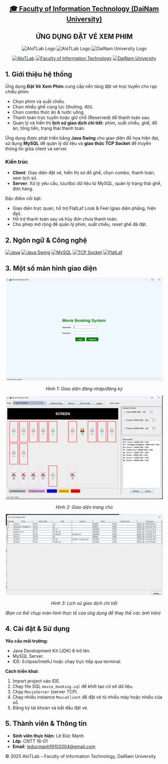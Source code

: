 <h2 align="center">
    <a href="https://dainam.edu.vn/vi/khoa-cong-nghe-thong-tin">
    🎓 Faculty of Information Technology (DaiNam University)
    </a>
</h2>
<h2 align="center">
     ỨNG DỤNG ĐẶT VÉ XEM PHIM
</h2>
<div align="center">
    <p align="center">
        <img alt="AIoTLab Logo" width="170" src="https://github.com/user-attachments/assets/711a2cd8-7eb4-4dae-9d90-12c0a0a208a2" />
        <img alt="AIoTLab Logo" width="180" src="https://github.com/user-attachments/assets/dc2ef2b8-9a70-4cfa-9b4b-f6c2f25f1660" />
        <img alt="DaiNam University Logo" width="200" src="https://github.com/user-attachments/assets/77fe0fd1-2e55-4032-be3c-b1a705a1b574" />
    </p>

[![AIoTLab](https://img.shields.io/badge/AIoTLab-green?style=for-the-badge)](https://www.facebook.com/DNUAIoTLab)
[![Faculty of Information Technology](https://img.shields.io/badge/Faculty%20of%20Information%20Technology-blue?style=for-the-badge)](https://dainam.edu.vn/vi/khoa-cong-nghe-thong-tin)
[![DaiNam University](https://img.shields.io/badge/DaiNam%20University-orange?style=for-the-badge)](https://dainam.edu.vn)
</div>

## 1. Giới thiệu hệ thống
Ứng dụng **Đặt Vé Xem Phim** cung cấp nền tảng đặt vé trực tuyến cho rạp chiếu phim:
- Chọn phim và suất chiếu.
- Chọn nhiều ghế cùng lúc (thường, đôi).
- Chọn combo thức ăn & nước uống.
- Thanh toán trực tuyến hoặc giữ chỗ (Reserved) để thanh toán sau.
- Quản lý và hiển thị **lịch sử giao dịch chi tiết**: phim, suất chiếu, ghế, đồ ăn, tổng tiền, trạng thái thanh toán.

Ứng dụng được phát triển bằng **Java Swing** cho giao diện đồ họa hiện đại, sử dụng **MySQL** để quản lý dữ liệu và **giao thức TCP Socket** để truyền thông tin giữa client và server.

### Kiến trúc
- **Client**: Giao diện đặt vé, hiển thị sơ đồ ghế, chọn combo, thanh toán, xem lịch sử.
- **Server**: Xử lý yêu cầu, lưu/đọc dữ liệu từ MySQL, quản lý trạng thái ghế, đơn hàng.

Đặc điểm nổi bật:
- Giao diện trực quan, hỗ trợ FlatLaf Look & Feel (giao diện phẳng, hiện đại).
- Hỗ trợ thanh toán sau và hủy đơn chưa thanh toán.
- Cho phép mở rộng để quản lý phim, suất chiếu, reset ghế đã đặt.

## 2. Ngôn ngữ & Công nghệ
[![Java](https://img.shields.io/badge/Java-007396?style=for-the-badge&logo=java&logoColor=white)](https://www.java.com/)
[![Java Swing](https://img.shields.io/badge/Java%20Swing-007396?style=for-the-badge&logo=java&logoColor=white)](https://docs.oracle.com/javase/tutorial/uiswing/)
[![MySQL](https://img.shields.io/badge/MySQL-4479A1?style=for-the-badge&logo=mysql&logoColor=white)](https://www.mysql.com/)
[![TCP Socket](https://img.shields.io/badge/TCP%20Socket-007396?style=for-the-badge&logo=socketdotio&logoColor=white)](https://docs.oracle.com/javase/tutorial/networking/sockets/)
[![FlatLaf](https://img.shields.io/badge/FlatLaf-3.6.1-green?style=for-the-badge)](https://www.formdev.com/flatlaf/)

## 3. Một số màn hình giao diện
<p align="center">
   <img src="images/dangnhap.png" alt="Đăng nhập" width="500"/>
</p>
<p align="center">
   <em>Hình 1: Giao diện đăng nhập/đăng ký</em>
</p>

<p align="center">
   <img src="images/trangchu.png" alt="Sơ đồ ghế" width="500"/>
</p>
<p align="center">
   <em>Hình 2: Giao diện trang chủ</em>
</p>

<p align="center">
   <img src="images/lichsugiaodich.png" alt="Lịch sử" width="500"/>
</p>
<p align="center">
   <em>Hình 3: Lịch sử giao dịch chi tiết</em>
</p>

*(Bạn có thể chụp màn hình thực tế của ứng dụng để thay thế các ảnh trên)*

## 4. Cài đặt & Sử dụng
**Yêu cầu môi trường:**
- Java Development Kit (JDK) 8 trở lên.
- MySQL Server.
- IDE: Eclipse/IntelliJ hoặc chạy trực tiếp qua terminal.

**Cách triển khai:**
1. Import project vào IDE.
2. Chạy file SQL `movie_booking.sql` để khởi tạo cơ sở dữ liệu.
3. Chạy `MovieServer` (server TCP).
4. Chạy nhiều instance `MovieClient` để đặt vé từ nhiều máy hoặc nhiều cửa sổ.
5. Đăng ký tài khoản và bắt đầu đặt vé.

## 5. Thành viên & Thông tin
- **Sinh viên thực hiện**: Lê Đức Mạnh
- **Lớp**: CNTT 16-01
- **Email**: leducmanh19102004@gmail.com

© 2025 AIoTLab – Faculty of Information Technology, DaiNam University

